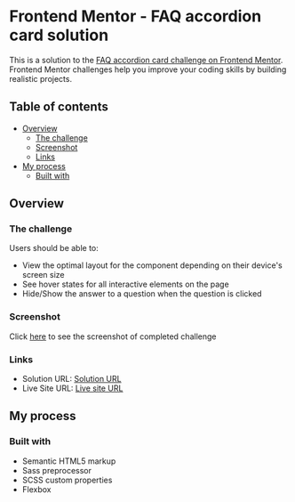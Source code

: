 # Frontend Mentor - FAQ accordion card solution

This is a solution to the [FAQ accordion card challenge on Frontend Mentor](https://www.frontendmentor.io/challenges/faq-accordion-card-XlyjD0Oam). Frontend Mentor challenges help you improve your coding skills by building realistic projects. 

## Table of contents

- [Overview](#overview)
  - [The challenge](#the-challenge)
  - [Screenshot](#screenshot)
  - [Links](#links)
- [My process](#my-process)
  - [Built with](#built-with)

## Overview

### The challenge 

Users should be able to:

- View the optimal layout for the component depending on their device's screen size
- See hover states for all interactive elements on the page
- Hide/Show the answer to a question when the question is clicked

### Screenshot

Click [here](./Screenshot%20.png) to see the screenshot of completed challenge


### Links

- Solution URL: [Solution URL](https://github.com/inaveentata/FAQ-accordian-card)
- Live Site URL: [Live site URL](https://faq-accordian-card-27-may-2022.netlify.app/)

## My process

### Built with

- Semantic HTML5 markup
- Sass preprocessor
- SCSS custom properties
- Flexbox

